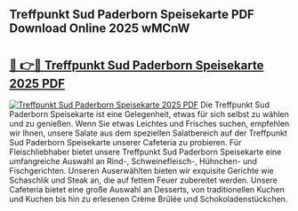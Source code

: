 ## Treffpunkt Sud Paderborn Speisekarte PDF Download Online 2025 wMCnW

# <h2><a href="http://gcd4px.nevu.top/?p=Treffpunkt+Sud+Paderborn+Speisekarte">🔗 👉🔴 Treffpunkt Sud Paderborn Speisekarte 2025 PDF</a></h2>

[![Treffpunkt Sud Paderborn Speisekarte 2025 PDF](https://i.imgur.com/dBaPXMq.png)](http://gcd4px.nevu.top/?p=Treffpunkt+Sud+Paderborn+Speisekarte)
Die Treffpunkt Sud Paderborn Speisekarte ist eine Gelegenheit, etwas für sich selbst zu wählen und zu genießen. Wenn Sie etwas Leichtes und Frisches suchen, empfehlen wir Ihnen, unsere Salate aus dem speziellen Salatbereich auf der Treffpunkt Sud Paderborn Speisekarte unserer Cafeteria zu probieren. Für Fleischliebhaber bietet unsere Treffpunkt Sud Paderborn Speisekarte eine umfangreiche Auswahl an Rind-, Schweinefleisch-, Hühnchen- und Fischgerichten. Unseren Auserwählten bieten wir exquisite Gerichte wie Schaschlik und Steak an, die auf fettem Feuer zubereitet werden. Unsere Cafeteria bietet eine große Auswahl an Desserts, von traditionellen Kuchen und Kuchen bis hin zu erlesenen Crème Brûlée und Schokoladenstückchen.
